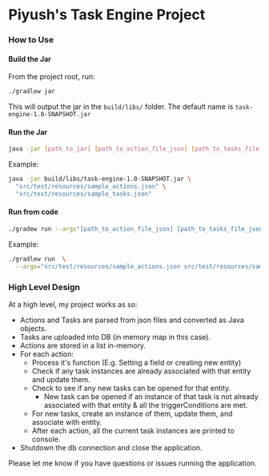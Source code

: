 # Piyush's Task Engine Project

### How to Use

#### Build the Jar

From the project root, run:

```bash
./gradlew jar
```

This will output the jar in the `build/libs/` folder.
The default name is `task-engine-1.0-SNAPSHOT.jar`

#### Run the Jar

```bash
java -jar [path_to_jar] [path_to_action_file_json] [path_to_tasks_file_json]
```

Example:

```bash
java -jar build/libs/task-engine-1.0-SNAPSHOT.jar \
  "src/test/resources/sample_actions.json" \
  "src/test/resources/sample_tasks.json"
```

#### Run from code

```bash
./gradew run --args"[path_to_action_file_json] [path_to_tasks_file_json]"
```

Example:

```bash
./gradlew run  \
  --args="src/test/resources/sample_actions.json src/test/resources/sample_tasks.json"
```

### High Level Design

At a high level, my project works as so:

- Actions and Tasks are parsed from json files and converted as Java objects.
- Tasks are uploaded into DB (in memory map in this case).
- Actions are stored in a list in-memory.
- For each action:
    - Process it's function (E.g. Setting a field or creating new entity)
    - Check if any task instances are already associated with that entity and update them.
    - Check to see if any new tasks can be opened for that entity.
        - New task can be opened if an instance of that task is not already associated with that entity & all the
          triggerConditions are met.
    - For new tasks, create an instance of them, update them, and associate with entity.
    - After each action, all the current task instances are printed to console.
- Shutdown the db connection and close the application.

Please let me know if you have questions or issues running the application.